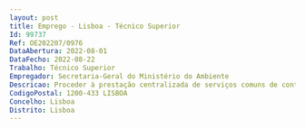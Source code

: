 ```yaml
--- 
layout: post
title: Emprego - Lisboa - Técnico Superior
Id: 99737
Ref: OE202207/0976
DataAbertura: 2022-08-01
DataFecho: 2022-08-22
Trabalho: Técnico Superior
Empregador: Secretaria-Geral do Ministério do Ambiente
Descricao: Proceder à prestação centralizada de serviços comuns de contratação pública no âmbito do Ministério, de acordo com as condições definidas superiormente Conduzir os processos que visam a utilização de catálogos eletrónicos, plataformas de compras eletrónicas e outros procedimentos eletrónicos Elaborar todas as peças procedimentais, tendentes à contratualização de bens serviços e empreitadas Assegurar a condução e gestão de procedimentos aquisitivos, que obrigatoriamente tramitam em Plataforma Eletrónica de Contratação Pública, quer sejam ao abrigo dos Acordos de Quadro (da ESPAP) em vigor (quando não existe qualquer contrato dependente da Unidade Ministerial de Compras), quer sejam abertos através de procedimentos autónomos do Serviço Integrar júris de procedimentos, executando em conjunto todas as tarefas inerentes àquele órgão, nomeadamente na elaboração dos respetivos relatórios preliminares e finais Elaborar e organizar os Procedimentos Aquisitivos através de Ajustes Diretos Simplificados, Ajustes Diretos, Consulta Prévia e Concursos Públicos Proceder à publicitação de procedimentos e contratos no Portal dos Contratos Públicos (BaseGov), e de outros relatórios exigidos (eSPap, JOUE, JurisAPP etc) Gestão e monitorização dos contratos públicos.
CodigoPostal: 1200-433 LISBOA
Concelho: Lisboa
Distrito: Lisboa
--- 
```

